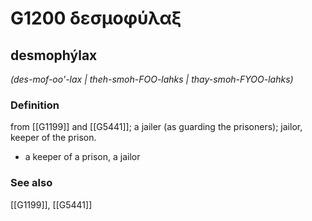 # G1200 δεσμοφύλαξ

## desmophýlax

_(des-mof-oo'-lax | theh-smoh-FOO-lahks | thay-smoh-FYOO-lahks)_

### Definition

from [[G1199]] and [[G5441]]; a jailer (as guarding the prisoners); jailor, keeper of the prison.

- a keeper of a prison, a jailor

### See also

[[G1199]], [[G5441]]

